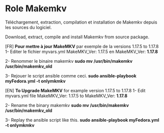 Role Makemkv
=========

Téléchargement, extraction, compilation et installation de Makemkv depuis les sources du logiciel.

Download, extract, compile and install Makemkv from source package.

[FR]
<strong>Pour mettre à jour MakeMKV</strong> par exemple de la versions 1.17.5 to 1.17.8
1- Editer le fichier myvars.yml
MakeMKV_Ver: 1.17.5
en
MakeMKV_Ver: <strong>1.17.8</strong>

2- Renommer le binaire makemkv
<strong>sudo mv /usr/bin/makemkv /usr/bin/makemkv_old</strong>

3- Rejouer le script ansible comme ceci.
<strong>sudo ansible-playbook myFedora.yml -t onlymkmkv</strong>

[EN]
<strong>To Upgrade MakeMKV</strong> for example version 1.17.5 to 1.17.8
1- Edit myvars.yml file
MakeMKV_Ver: 1.17.5
to
MakeMKV_Ver: <strong>1.17.8</strong>

2- Rename the binary makemkv
<strong>sudo mv /usr/bin/makemkv /usr/bin/makemkv_old</strong>

3- Replay the ansible script like this.
<strong>sudo ansible-playbook myFedora.yml -t onlymkmkv</strong>